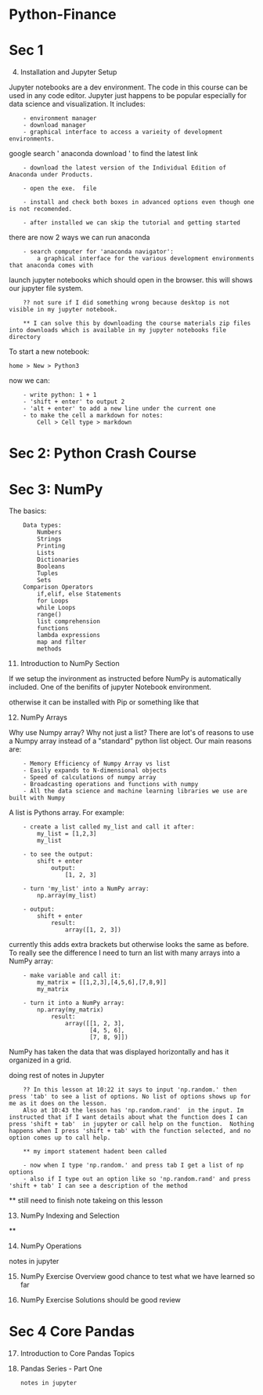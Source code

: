 # Python-Finance

# Sec 1

4. Installation and Jupyter Setup

Jupyter notebooks are a dev environment. The code in this course can be used in any code editor. Jupyter just happens to be popular especially for data science and visualization. It includes:

        - environment manager
        - download manager
        - graphical interface to access a varieity of development environments.

google search ' anaconda download ' to find the latest link

        - download the latest version of the Individual Edition of Anaconda under Products.

        - open the exe.  file

        - install and check both boxes in advanced options even though one is not recomended.

        - after installed we can skip the tutorial and getting started

there are now 2 ways we can run anaconda

        - search computer for 'anaconda navigator':
            a graphical interface for the various development environments that anaconda comes with

launch jupyter notebooks which should open in the browser. this will shows our jupyter file system.

        ?? not sure if I did something wrong because desktop is not visible in my jupyter notebook.

        ** I can solve this by downloading the course materials zip files into downloads which is available in my jupyter notebooks file directory

To start a new notebook:

    home > New > Python3

now we can:

        - write python: 1 + 1
        - 'shift + enter' to output 2
        - 'alt + enter' to add a new line under the current one
        - to make the cell a markdown for notes:
            Cell > Cell type > markdown

# Sec 2: Python Crash Course

# Sec 3: NumPy

The basics:

        Data types:
            Numbers
            Strings
            Printing
            Lists
            Dictionaries
            Booleans
            Tuples
            Sets
        Comparison Operators
            if,elif, else Statements
            for Loops
            while Loops
            range()
            list comprehension
            functions
            lambda expressions
            map and filter
            methods

11. Introduction to NumPy Section

If we setup the invironment as instructed before NumPy is automatically included. One of the benifits of jupyter Notebook environment.

otherwise it can be installed with Pip or something like that

12. NumPy Arrays

Why use Numpy array? Why not just a list? There are lot's of reasons to use a Numpy array instead of a "standard" python list object. Our main reasons are:

        - Memory Efficiency of Numpy Array vs list
        - Easily expands to N-dimensional objects
        - Speed of calculations of numpy array
        - Broadcasting operations and functions with numpy
        - All the data science and machine learning libraries we use are built with Numpy

A list is Pythons array. For example:

        - create a list called my_list and call it after:
            my_list = [1,2,3]
            my_list

        - to see the output:
            shift + enter
                output:
                    [1, 2, 3]

        - turn 'my_list' into a NumPy array:
            np.array(my_list)

        - output:
            shift + enter
                result:
                    array([1, 2, 3])

currently this adds extra brackets but otherwise looks the same as before. To really see the difference I need to turn an list with many arrays into a NumPy array:

        - make variable and call it:
            my_matrix = [[1,2,3],[4,5,6],[7,8,9]]
            my_matrix

        - turn it into a NumPy array:
            np.array(my_matrix)
                result:
                    array([[1, 2, 3],
                           [4, 5, 6],
                           [7, 8, 9]])

NumPy has taken the data that was displayed horizontally and has it organized in a grid.

doing rest of notes in Jupyter

        ?? In this lesson at 10:22 it says to input 'np.random.' then press 'tab' to see a list of options. No list of options shows up for me as it does on the lesson.
        Also at 10:43 the lesson has 'np.random.rand'  in the input. Im instructed that if I want details about what the function does I can press 'shift + tab'  in jupyter or call help on the function.  Nothing happens when I press 'shift + tab' with the function selected, and no option comes up to call help.

        ** my import statement hadent been called

        - now when I type 'np.random.' and press tab I get a list of np options
        - also if I type out an option like so 'np.random.rand' and press 'shift + tab' I can see a description of the method

\*\* still need to finish note takeing on this lesson

13. NumPy Indexing and Selection

\*\*

14. NumPy Operations

notes in jupyter

15. NumPy Exercise Overview good chance to test what we have learned so far

16. NumPy Exercise Solutions should be good review

# Sec 4 Core Pandas

17.   Introduction to Core Pandas Topics

18.   Pandas Series - Part One

          notes in jupyter
